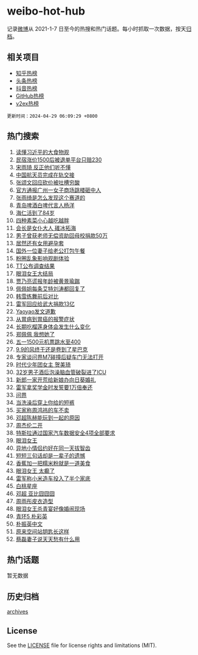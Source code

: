 # weibo-hot-hub

记录[微博](https://www.weibo.com)从 2021-1-7 日至今的热搜和热门话题。每小时抓取一次数据，按天[归档](archives)。

## 相关项目

- [知乎热榜](https://github.com/lonnyzhang423/zhihu-hot-hub)
- [头条热榜](https://github.com/lonnyzhang423/toutiao-hot-hub)
- [抖音热榜](https://github.com/lonnyzhang423/douyin-hot-hub)
- [GitHub热榜](https://github.com/lonnyzhang423/github-hot-hub)
- [v2ex热榜](https://github.com/lonnyzhang423/v2ex-hot-hub)


`更新时间：2024-04-29 06:09:29 +0800`

## 热门搜索

1. [读懂习近平的大食物观](https://m.weibo.cn/search?containerid=100103type%3D1%26t%3D10%26q%3D%23%E8%AF%BB%E6%87%82%E4%B9%A0%E8%BF%91%E5%B9%B3%E7%9A%84%E5%A4%A7%E9%A3%9F%E7%89%A9%E8%A7%82%23&stream_entry_id=51&isnewpage=1&extparam=seat%3D1%26stream_entry_id%3D51%26c_type%3D51%26dgr%3D0%26pos%3D0%26cate%3D10103%26q%3D%2523%25E8%25AF%25BB%25E6%2587%2582%25E4%25B9%25A0%25E8%25BF%2591%25E5%25B9%25B3%25E7%259A%2584%25E5%25A4%25A7%25E9%25A3%259F%25E7%2589%25A9%25E8%25A7%2582%2523%26filter_type%3Drealtimehot%26display_time%3D1714342168%26pre_seqid%3D17143421683460746697)
1. [民宿涨价1500后被退单平台只赔230](https://m.weibo.cn/search?containerid=100103type%3D1%26t%3D10%26q%3D%23%E6%B0%91%E5%AE%BF%E6%B6%A8%E4%BB%B71500%E5%90%8E%E8%A2%AB%E9%80%80%E5%8D%95%E5%B9%B3%E5%8F%B0%E5%8F%AA%E8%B5%94230%23&stream_entry_id=31&isnewpage=1&extparam=seat%3D1%26stream_entry_id%3D31%26realpos%3D1%26band_rank%3D1%26filter_type%3Drealtimehot%26c_type%3D31%26dgr%3D0%26flag%3D2%26pos%3D0%26cate%3D5001%26lcate%3D5001%26q%3D%2523%25E6%25B0%2591%25E5%25AE%25BF%25E6%25B6%25A8%25E4%25BB%25B71500%25E5%2590%258E%25E8%25A2%25AB%25E9%2580%2580%25E5%258D%2595%25E5%25B9%25B3%25E5%258F%25B0%25E5%258F%25AA%25E8%25B5%2594230%2523%26display_time%3D1714342168%26pre_seqid%3D17143421683460746697)
1. [宋雨琦 反正他们听不懂](https://m.weibo.cn/search?containerid=100103type%3D1%26t%3D10%26q%3D%E5%AE%8B%E9%9B%A8%E7%90%A6+%E5%8F%8D%E6%AD%A3%E4%BB%96%E4%BB%AC%E5%90%AC%E4%B8%8D%E6%87%82&stream_entry_id=31&isnewpage=1&extparam=seat%3D1%26stream_entry_id%3D31%26realpos%3D2%26band_rank%3D2%26filter_type%3Drealtimehot%26c_type%3D31%26dgr%3D0%26flag%3D2%26pos%3D1%26cate%3D5001%26lcate%3D5001%26q%3D%25E5%25AE%258B%25E9%259B%25A8%25E7%2590%25A6%2520%25E5%258F%258D%25E6%25AD%25A3%25E4%25BB%2596%25E4%25BB%25AC%25E5%2590%25AC%25E4%25B8%258D%25E6%2587%2582%26display_time%3D1714342168%26pre_seqid%3D17143421683460746697)
1. [中国航天员完成在轨交接](https://m.weibo.cn/search?containerid=100103type%3D1%26t%3D10%26q%3D%23%E4%B8%AD%E5%9B%BD%E8%88%AA%E5%A4%A9%E5%91%98%E5%AE%8C%E6%88%90%E5%9C%A8%E8%BD%A8%E4%BA%A4%E6%8E%A5%23&stream_entry_id=31&isnewpage=1&extparam=seat%3D1%26stream_entry_id%3D31%26realpos%3D3%26band_rank%3D3%26filter_type%3Drealtimehot%26c_type%3D31%26dgr%3D0%26flag%3D0%26pos%3D2%26cate%3D5001%26lcate%3D5001%26q%3D%2523%25E4%25B8%25AD%25E5%259B%25BD%25E8%2588%25AA%25E5%25A4%25A9%25E5%2591%2598%25E5%25AE%258C%25E6%2588%2590%25E5%259C%25A8%25E8%25BD%25A8%25E4%25BA%25A4%25E6%258E%25A5%2523%26display_time%3D1714342168%26pre_seqid%3D17143421683460746697)
1. [张颂文回应砍价被吐槽穷酸](https://m.weibo.cn/search?containerid=100103type%3D1%26t%3D10%26q%3D%23%E5%BC%A0%E9%A2%82%E6%96%87%E5%9B%9E%E5%BA%94%E7%A0%8D%E4%BB%B7%E8%A2%AB%E5%90%90%E6%A7%BD%E7%A9%B7%E9%85%B8%23&stream_entry_id=31&isnewpage=1&extparam=seat%3D1%26stream_entry_id%3D31%26realpos%3D4%26band_rank%3D4%26filter_type%3Drealtimehot%26c_type%3D31%26dgr%3D0%26flag%3D2%26pos%3D3%26cate%3D5001%26lcate%3D5001%26q%3D%2523%25E5%25BC%25A0%25E9%25A2%2582%25E6%2596%2587%25E5%259B%259E%25E5%25BA%2594%25E7%25A0%258D%25E4%25BB%25B7%25E8%25A2%25AB%25E5%2590%2590%25E6%25A7%25BD%25E7%25A9%25B7%25E9%2585%25B8%2523%26display_time%3D1714342168%26pre_seqid%3D17143421683460746697)
1. [官方通报广州一女子商场跳楼砸中人](https://m.weibo.cn/search?containerid=100103type%3D1%26t%3D10%26q%3D%23%E5%AE%98%E6%96%B9%E9%80%9A%E6%8A%A5%E5%B9%BF%E5%B7%9E%E4%B8%80%E5%A5%B3%E5%AD%90%E5%95%86%E5%9C%BA%E8%B7%B3%E6%A5%BC%E7%A0%B8%E4%B8%AD%E4%BA%BA%23&stream_entry_id=31&isnewpage=1&extparam=seat%3D1%26stream_entry_id%3D31%26realpos%3D5%26band_rank%3D5%26filter_type%3Drealtimehot%26c_type%3D31%26dgr%3D0%26flag%3D2%26pos%3D4%26cate%3D5001%26lcate%3D5001%26q%3D%2523%25E5%25AE%2598%25E6%2596%25B9%25E9%2580%259A%25E6%258A%25A5%25E5%25B9%25BF%25E5%25B7%259E%25E4%25B8%2580%25E5%25A5%25B3%25E5%25AD%2590%25E5%2595%2586%25E5%259C%25BA%25E8%25B7%25B3%25E6%25A5%25BC%25E7%25A0%25B8%25E4%25B8%25AD%25E4%25BA%25BA%2523%26display_time%3D1714342168%26pre_seqid%3D17143421683460746697)
1. [张雨绮是怎么发现这个赛道的](https://m.weibo.cn/search?containerid=100103type%3D1%26t%3D10%26q%3D%23%E5%BC%A0%E9%9B%A8%E7%BB%AE%E6%98%AF%E6%80%8E%E4%B9%88%E5%8F%91%E7%8E%B0%E8%BF%99%E4%B8%AA%E8%B5%9B%E9%81%93%E7%9A%84%23&stream_entry_id=31&isnewpage=1&extparam=seat%3D1%26stream_entry_id%3D31%26realpos%3D6%26band_rank%3D6%26filter_type%3Drealtimehot%26c_type%3D31%26dgr%3D0%26flag%3D2%26pos%3D5%26cate%3D5001%26lcate%3D5001%26q%3D%2523%25E5%25BC%25A0%25E9%259B%25A8%25E7%25BB%25AE%25E6%2598%25AF%25E6%2580%258E%25E4%25B9%2588%25E5%258F%2591%25E7%258E%25B0%25E8%25BF%2599%25E4%25B8%25AA%25E8%25B5%259B%25E9%2581%2593%25E7%259A%2584%2523%26display_time%3D1714342168%26pre_seqid%3D17143421683460746697)
1. [青岛啤酒白啤代言人杨洋](https://m.weibo.cn/search?containerid=100103type%3D1%26t%3D10%26q%3D%23%E9%9D%92%E5%B2%9B%E5%95%A4%E9%85%92%E7%99%BD%E5%95%A4%E4%BB%A3%E8%A8%80%E4%BA%BA%E6%9D%A8%E6%B4%8B%23&stream_entry_id=31&isnewpage=1&extparam=seat%3D1%26topic_ad%3D1%26lcate%3D5001%26dgr%3D0%26band_rank%3D7%26q%3D%2523%25E9%259D%2592%25E5%25B2%259B%25E5%2595%25A4%25E9%2585%2592%25E7%2599%25BD%25E5%2595%25A4%25E4%25BB%25A3%25E8%25A8%2580%25E4%25BA%25BA%25E6%259D%25A8%25E6%25B4%258B%2523%26is_ad_pos%3D1%26adid%3D234769%26filter_type%3Drealtimehot%26pos%3D6%26cate%3D5001%26c_type%3D31%26stream_entry_id%3D31%26display_time%3D1714342168%26pre_seqid%3D17143421683460746697)
1. [海仁活到了84岁](https://m.weibo.cn/search?containerid=100103type%3D1%26t%3D10%26q%3D%23%E6%B5%B7%E4%BB%81%E6%B4%BB%E5%88%B0%E4%BA%8684%E5%B2%81%23&stream_entry_id=31&isnewpage=1&extparam=seat%3D1%26stream_entry_id%3D31%26realpos%3D7%26band_rank%3D7%26filter_type%3Drealtimehot%26c_type%3D31%26dgr%3D0%26flag%3D2%26pos%3D7%26cate%3D5001%26lcate%3D5001%26q%3D%2523%25E6%25B5%25B7%25E4%25BB%2581%25E6%25B4%25BB%25E5%2588%25B0%25E4%25BA%258684%25E5%25B2%2581%2523%26display_time%3D1714342168%26pre_seqid%3D17143421683460746697)
1. [四种素菜小心越吃越胖](https://m.weibo.cn/search?containerid=100103type%3D1%26t%3D10%26q%3D%E5%9B%9B%E7%A7%8D%E7%B4%A0%E8%8F%9C%E5%B0%8F%E5%BF%83%E8%B6%8A%E5%90%83%E8%B6%8A%E8%83%96&stream_entry_id=31&isnewpage=1&extparam=seat%3D1%26stream_entry_id%3D31%26realpos%3D8%26band_rank%3D8%26filter_type%3Drealtimehot%26c_type%3D31%26dgr%3D0%26flag%3D2%26pos%3D8%26cate%3D5001%26lcate%3D5001%26q%3D%25E5%259B%259B%25E7%25A7%258D%25E7%25B4%25A0%25E8%258F%259C%25E5%25B0%258F%25E5%25BF%2583%25E8%25B6%258A%25E5%2590%2583%25E8%25B6%258A%25E8%2583%2596%26display_time%3D1714342168%26pre_seqid%3D17143421683460746697)
1. [会长是女仆大人 碓冰拓海](https://m.weibo.cn/search?containerid=100103type%3D1%26t%3D10%26q%3D%E4%BC%9A%E9%95%BF%E6%98%AF%E5%A5%B3%E4%BB%86%E5%A4%A7%E4%BA%BA+%E7%A2%93%E5%86%B0%E6%8B%93%E6%B5%B7&stream_entry_id=31&isnewpage=1&extparam=seat%3D1%26stream_entry_id%3D31%26realpos%3D9%26band_rank%3D9%26filter_type%3Drealtimehot%26c_type%3D31%26dgr%3D0%26flag%3D0%26pos%3D9%26cate%3D5001%26lcate%3D5001%26q%3D%25E4%25BC%259A%25E9%2595%25BF%25E6%2598%25AF%25E5%25A5%25B3%25E4%25BB%2586%25E5%25A4%25A7%25E4%25BA%25BA%2520%25E7%25A2%2593%25E5%2586%25B0%25E6%258B%2593%25E6%25B5%25B7%26display_time%3D1714342168%26pre_seqid%3D17143421683460746697)
1. [男子曾获老师无偿资助回母校捐款50万](https://m.weibo.cn/search?containerid=100103type%3D1%26t%3D10%26q%3D%23%E7%94%B7%E5%AD%90%E6%9B%BE%E8%8E%B7%E8%80%81%E5%B8%88%E6%97%A0%E5%81%BF%E8%B5%84%E5%8A%A9%E5%9B%9E%E6%AF%8D%E6%A0%A1%E6%8D%90%E6%AC%BE50%E4%B8%87%23&stream_entry_id=31&isnewpage=1&extparam=seat%3D1%26stream_entry_id%3D31%26realpos%3D10%26band_rank%3D10%26filter_type%3Drealtimehot%26c_type%3D31%26dgr%3D0%26flag%3D32768%26pos%3D10%26cate%3D5001%26lcate%3D5001%26q%3D%2523%25E7%2594%25B7%25E5%25AD%2590%25E6%259B%25BE%25E8%258E%25B7%25E8%2580%2581%25E5%25B8%2588%25E6%2597%25A0%25E5%2581%25BF%25E8%25B5%2584%25E5%258A%25A9%25E5%259B%259E%25E6%25AF%258D%25E6%25A0%25A1%25E6%258D%2590%25E6%25AC%25BE50%25E4%25B8%2587%2523%26display_time%3D1714342168%26pre_seqid%3D17143421683460746697)
1. [居然还有女用避孕套](https://m.weibo.cn/search?containerid=100103type%3D1%26t%3D10%26q%3D%E5%B1%85%E7%84%B6%E8%BF%98%E6%9C%89%E5%A5%B3%E7%94%A8%E9%81%BF%E5%AD%95%E5%A5%97&stream_entry_id=31&isnewpage=1&extparam=seat%3D1%26stream_entry_id%3D31%26realpos%3D11%26band_rank%3D11%26filter_type%3Drealtimehot%26c_type%3D31%26dgr%3D0%26flag%3D2%26pos%3D11%26cate%3D5001%26lcate%3D5001%26q%3D%25E5%25B1%2585%25E7%2584%25B6%25E8%25BF%2598%25E6%259C%2589%25E5%25A5%25B3%25E7%2594%25A8%25E9%2581%25BF%25E5%25AD%2595%25E5%25A5%2597%26display_time%3D1714342168%26pre_seqid%3D17143421683460746697)
1. [国外一位妻子给老公打包午餐](https://m.weibo.cn/search?containerid=100103type%3D1%26t%3D10%26q%3D%E5%9B%BD%E5%A4%96%E4%B8%80%E4%BD%8D%E5%A6%BB%E5%AD%90%E7%BB%99%E8%80%81%E5%85%AC%E6%89%93%E5%8C%85%E5%8D%88%E9%A4%90&stream_entry_id=31&isnewpage=1&extparam=seat%3D1%26stream_entry_id%3D31%26realpos%3D12%26band_rank%3D12%26filter_type%3Drealtimehot%26c_type%3D31%26dgr%3D0%26flag%3D2%26pos%3D12%26cate%3D5001%26lcate%3D5001%26q%3D%25E5%259B%25BD%25E5%25A4%2596%25E4%25B8%2580%25E4%25BD%258D%25E5%25A6%25BB%25E5%25AD%2590%25E7%25BB%2599%25E8%2580%2581%25E5%2585%25AC%25E6%2589%2593%25E5%258C%2585%25E5%258D%2588%25E9%25A4%2590%26display_time%3D1714342168%26pre_seqid%3D17143421683460746697)
1. [粉圈乱象影响观剧体验](https://m.weibo.cn/search?containerid=100103type%3D1%26t%3D10%26q%3D%23%E7%B2%89%E5%9C%88%E4%B9%B1%E8%B1%A1%E5%BD%B1%E5%93%8D%E8%A7%82%E5%89%A7%E4%BD%93%E9%AA%8C%23&stream_entry_id=31&isnewpage=1&extparam=seat%3D1%26stream_entry_id%3D31%26realpos%3D13%26band_rank%3D13%26filter_type%3Drealtimehot%26c_type%3D31%26dgr%3D0%26flag%3D0%26pos%3D13%26cate%3D5001%26lcate%3D5001%26q%3D%2523%25E7%25B2%2589%25E5%259C%2588%25E4%25B9%25B1%25E8%25B1%25A1%25E5%25BD%25B1%25E5%2593%258D%25E8%25A7%2582%25E5%2589%25A7%25E4%25BD%2593%25E9%25AA%258C%2523%26display_time%3D1714342168%26pre_seqid%3D17143421683460746697)
1. [TT公布调查结果](https://m.weibo.cn/search?containerid=100103type%3D1%26t%3D10%26q%3D%23TT%E5%85%AC%E5%B8%83%E8%B0%83%E6%9F%A5%E7%BB%93%E6%9E%9C%23&stream_entry_id=31&isnewpage=1&extparam=seat%3D1%26stream_entry_id%3D31%26realpos%3D14%26band_rank%3D14%26filter_type%3Drealtimehot%26c_type%3D31%26dgr%3D0%26flag%3D2%26pos%3D14%26cate%3D5001%26lcate%3D5001%26q%3D%2523TT%25E5%2585%25AC%25E5%25B8%2583%25E8%25B0%2583%25E6%259F%25A5%25E7%25BB%2593%25E6%259E%259C%2523%26display_time%3D1714342168%26pre_seqid%3D17143421683460746697)
1. [眼泪女王大结局](https://m.weibo.cn/search?containerid=100103type%3D1%26t%3D10%26q%3D%E7%9C%BC%E6%B3%AA%E5%A5%B3%E7%8E%8B%E5%A4%A7%E7%BB%93%E5%B1%80&stream_entry_id=31&isnewpage=1&extparam=seat%3D1%26stream_entry_id%3D31%26realpos%3D15%26band_rank%3D15%26filter_type%3Drealtimehot%26c_type%3D31%26dgr%3D0%26flag%3D0%26pos%3D15%26cate%3D5001%26lcate%3D5001%26q%3D%25E7%259C%25BC%25E6%25B3%25AA%25E5%25A5%25B3%25E7%258E%258B%25E5%25A4%25A7%25E7%25BB%2593%25E5%25B1%2580%26display_time%3D1714342168%26pre_seqid%3D17143421683460746697)
1. [贾乃亮谎报年龄被黄景瑜踹](https://m.weibo.cn/search?containerid=100103type%3D1%26t%3D10%26q%3D%23%E8%B4%BE%E4%B9%83%E4%BA%AE%E8%B0%8E%E6%8A%A5%E5%B9%B4%E9%BE%84%E8%A2%AB%E9%BB%84%E6%99%AF%E7%91%9C%E8%B8%B9%23&stream_entry_id=31&isnewpage=1&extparam=seat%3D1%26stream_entry_id%3D31%26realpos%3D16%26band_rank%3D16%26filter_type%3Drealtimehot%26c_type%3D31%26dgr%3D0%26flag%3D2%26pos%3D16%26cate%3D5001%26lcate%3D5001%26q%3D%2523%25E8%25B4%25BE%25E4%25B9%2583%25E4%25BA%25AE%25E8%25B0%258E%25E6%258A%25A5%25E5%25B9%25B4%25E9%25BE%2584%25E8%25A2%25AB%25E9%25BB%2584%25E6%2599%25AF%25E7%2591%259C%25E8%25B8%25B9%2523%26display_time%3D1714342168%26pre_seqid%3D17143421683460746697)
1. [佩佩姐每条艾特刘涛都回复了](https://m.weibo.cn/search?containerid=100103type%3D1%26t%3D10%26q%3D%E4%BD%A9%E4%BD%A9%E5%A7%90%E6%AF%8F%E6%9D%A1%E8%89%BE%E7%89%B9%E5%88%98%E6%B6%9B%E9%83%BD%E5%9B%9E%E5%A4%8D%E4%BA%86&stream_entry_id=31&isnewpage=1&extparam=seat%3D1%26stream_entry_id%3D31%26realpos%3D17%26band_rank%3D17%26filter_type%3Drealtimehot%26c_type%3D31%26dgr%3D0%26flag%3D0%26pos%3D17%26cate%3D5001%26lcate%3D5001%26q%3D%25E4%25BD%25A9%25E4%25BD%25A9%25E5%25A7%2590%25E6%25AF%258F%25E6%259D%25A1%25E8%2589%25BE%25E7%2589%25B9%25E5%2588%2598%25E6%25B6%259B%25E9%2583%25BD%25E5%259B%259E%25E5%25A4%258D%25E4%25BA%2586%26display_time%3D1714342168%26pre_seqid%3D17143421683460746697)
1. [韩雪练舞前后对比](https://m.weibo.cn/search?containerid=100103type%3D1%26t%3D10%26q%3D%23%E9%9F%A9%E9%9B%AA%E7%BB%83%E8%88%9E%E5%89%8D%E5%90%8E%E5%AF%B9%E6%AF%94%23&stream_entry_id=31&isnewpage=1&extparam=seat%3D1%26stream_entry_id%3D31%26realpos%3D18%26band_rank%3D18%26filter_type%3Drealtimehot%26c_type%3D31%26dgr%3D0%26flag%3D1%26pos%3D18%26cate%3D5001%26lcate%3D5001%26q%3D%2523%25E9%259F%25A9%25E9%259B%25AA%25E7%25BB%2583%25E8%2588%259E%25E5%2589%258D%25E5%2590%258E%25E5%25AF%25B9%25E6%25AF%2594%2523%26display_time%3D1714342168%26pre_seqid%3D17143421683460746697)
1. [雷军回应给武大捐款13亿](https://m.weibo.cn/search?containerid=100103type%3D1%26t%3D10%26q%3D%23%E9%9B%B7%E5%86%9B%E5%9B%9E%E5%BA%94%E7%BB%99%E6%AD%A6%E5%A4%A7%E6%8D%90%E6%AC%BE13%E4%BA%BF%23&stream_entry_id=31&isnewpage=1&extparam=seat%3D1%26stream_entry_id%3D31%26realpos%3D19%26band_rank%3D19%26filter_type%3Drealtimehot%26c_type%3D31%26dgr%3D0%26flag%3D0%26pos%3D19%26cate%3D5001%26lcate%3D5001%26q%3D%2523%25E9%259B%25B7%25E5%2586%259B%25E5%259B%259E%25E5%25BA%2594%25E7%25BB%2599%25E6%25AD%25A6%25E5%25A4%25A7%25E6%258D%2590%25E6%25AC%25BE13%25E4%25BA%25BF%2523%26display_time%3D1714342168%26pre_seqid%3D17143421683460746697)
1. [Yaoyao发文道歉](https://m.weibo.cn/search?containerid=100103type%3D1%26t%3D10%26q%3D%23Yaoyao%E5%8F%91%E6%96%87%E9%81%93%E6%AD%89%23&stream_entry_id=31&isnewpage=1&extparam=seat%3D1%26stream_entry_id%3D31%26realpos%3D20%26band_rank%3D20%26filter_type%3Drealtimehot%26c_type%3D31%26dgr%3D0%26flag%3D0%26pos%3D20%26cate%3D5001%26lcate%3D5001%26q%3D%2523Yaoyao%25E5%258F%2591%25E6%2596%2587%25E9%2581%2593%25E6%25AD%2589%2523%26display_time%3D1714342168%26pre_seqid%3D17143421683460746697)
1. [从胃病到胃癌的报警症状](https://m.weibo.cn/search?containerid=100103type%3D1%26t%3D10%26q%3D%23%E4%BB%8E%E8%83%83%E7%97%85%E5%88%B0%E8%83%83%E7%99%8C%E7%9A%84%E6%8A%A5%E8%AD%A6%E7%97%87%E7%8A%B6%23&stream_entry_id=31&isnewpage=1&extparam=seat%3D1%26stream_entry_id%3D31%26realpos%3D21%26band_rank%3D21%26filter_type%3Drealtimehot%26c_type%3D31%26dgr%3D0%26flag%3D0%26pos%3D21%26cate%3D5001%26lcate%3D5001%26q%3D%2523%25E4%25BB%258E%25E8%2583%2583%25E7%2597%2585%25E5%2588%25B0%25E8%2583%2583%25E7%2599%258C%25E7%259A%2584%25E6%258A%25A5%25E8%25AD%25A6%25E7%2597%2587%25E7%258A%25B6%2523%26display_time%3D1714342168%26pre_seqid%3D17143421683460746697)
1. [长期吃榴莲身体会发生什么变化](https://m.weibo.cn/search?containerid=100103type%3D1%26t%3D10%26q%3D%23%E9%95%BF%E6%9C%9F%E5%90%83%E6%A6%B4%E8%8E%B2%E8%BA%AB%E4%BD%93%E4%BC%9A%E5%8F%91%E7%94%9F%E4%BB%80%E4%B9%88%E5%8F%98%E5%8C%96%23&stream_entry_id=31&isnewpage=1&extparam=seat%3D1%26stream_entry_id%3D31%26realpos%3D22%26band_rank%3D22%26filter_type%3Drealtimehot%26c_type%3D31%26dgr%3D0%26flag%3D0%26pos%3D22%26cate%3D5001%26lcate%3D5001%26q%3D%2523%25E9%2595%25BF%25E6%259C%259F%25E5%2590%2583%25E6%25A6%25B4%25E8%258E%25B2%25E8%25BA%25AB%25E4%25BD%2593%25E4%25BC%259A%25E5%258F%2591%25E7%2594%259F%25E4%25BB%2580%25E4%25B9%2588%25E5%258F%2598%25E5%258C%2596%2523%26display_time%3D1714342168%26pre_seqid%3D17143421683460746697)
1. [郑佩佩 我想她了](https://m.weibo.cn/search?containerid=100103type%3D1%26t%3D10%26q%3D%E9%83%91%E4%BD%A9%E4%BD%A9+%E6%88%91%E6%83%B3%E5%A5%B9%E4%BA%86&stream_entry_id=31&isnewpage=1&extparam=seat%3D1%26stream_entry_id%3D31%26realpos%3D23%26band_rank%3D23%26filter_type%3Drealtimehot%26c_type%3D31%26dgr%3D0%26flag%3D2%26pos%3D23%26cate%3D5001%26lcate%3D5001%26q%3D%25E9%2583%2591%25E4%25BD%25A9%25E4%25BD%25A9%2520%25E6%2588%2591%25E6%2583%25B3%25E5%25A5%25B9%25E4%25BA%2586%26display_time%3D1714342168%26pre_seqid%3D17143421683460746697)
1. [五一1500元机票跳水至400](https://m.weibo.cn/search?containerid=100103type%3D1%26t%3D10%26q%3D%23%E4%BA%94%E4%B8%801500%E5%85%83%E6%9C%BA%E7%A5%A8%E8%B7%B3%E6%B0%B4%E8%87%B3400%23&stream_entry_id=31&isnewpage=1&extparam=seat%3D1%26stream_entry_id%3D31%26realpos%3D24%26band_rank%3D24%26filter_type%3Drealtimehot%26c_type%3D31%26dgr%3D0%26flag%3D0%26pos%3D24%26cate%3D5001%26lcate%3D5001%26q%3D%2523%25E4%25BA%2594%25E4%25B8%25801500%25E5%2585%2583%25E6%259C%25BA%25E7%25A5%25A8%25E8%25B7%25B3%25E6%25B0%25B4%25E8%2587%25B3400%2523%26display_time%3D1714342168%26pre_seqid%3D17143421683460746697)
1. [9.9的风终于还是卷到了星巴克](https://m.weibo.cn/search?containerid=100103type%3D1%26t%3D10%26q%3D%239.9%E7%9A%84%E9%A3%8E%E7%BB%88%E4%BA%8E%E8%BF%98%E6%98%AF%E5%8D%B7%E5%88%B0%E4%BA%86%E6%98%9F%E5%B7%B4%E5%85%8B%23&stream_entry_id=31&isnewpage=1&extparam=seat%3D1%26stream_entry_id%3D31%26realpos%3D25%26band_rank%3D25%26filter_type%3Drealtimehot%26c_type%3D31%26dgr%3D0%26flag%3D0%26pos%3D25%26cate%3D5001%26lcate%3D5001%26q%3D%25239.9%25E7%259A%2584%25E9%25A3%258E%25E7%25BB%2588%25E4%25BA%258E%25E8%25BF%2598%25E6%2598%25AF%25E5%258D%25B7%25E5%2588%25B0%25E4%25BA%2586%25E6%2598%259F%25E5%25B7%25B4%25E5%2585%258B%2523%26display_time%3D1714342168%26pre_seqid%3D17143421683460746697)
1. [专家谈问界M7碰撞后疑车门无法打开](https://m.weibo.cn/search?containerid=100103type%3D1%26t%3D10%26q%3D%23%E4%B8%93%E5%AE%B6%E8%B0%88%E9%97%AE%E7%95%8CM7%E7%A2%B0%E6%92%9E%E5%90%8E%E7%96%91%E8%BD%A6%E9%97%A8%E6%97%A0%E6%B3%95%E6%89%93%E5%BC%80%23&stream_entry_id=31&isnewpage=1&extparam=seat%3D1%26stream_entry_id%3D31%26realpos%3D26%26band_rank%3D26%26filter_type%3Drealtimehot%26c_type%3D31%26dgr%3D0%26flag%3D0%26pos%3D26%26cate%3D5001%26lcate%3D5001%26q%3D%2523%25E4%25B8%2593%25E5%25AE%25B6%25E8%25B0%2588%25E9%2597%25AE%25E7%2595%258CM7%25E7%25A2%25B0%25E6%2592%259E%25E5%2590%258E%25E7%2596%2591%25E8%25BD%25A6%25E9%2597%25A8%25E6%2597%25A0%25E6%25B3%2595%25E6%2589%2593%25E5%25BC%2580%2523%26display_time%3D1714342168%26pre_seqid%3D17143421683460746697)
1. [时代少年团女主 贺美琦](https://m.weibo.cn/search?containerid=100103type%3D1%26t%3D10%26q%3D%E6%97%B6%E4%BB%A3%E5%B0%91%E5%B9%B4%E5%9B%A2%E5%A5%B3%E4%B8%BB+%E8%B4%BA%E7%BE%8E%E7%90%A6&stream_entry_id=31&isnewpage=1&extparam=seat%3D1%26stream_entry_id%3D31%26realpos%3D27%26band_rank%3D27%26filter_type%3Drealtimehot%26c_type%3D31%26dgr%3D0%26flag%3D0%26pos%3D27%26cate%3D5001%26lcate%3D5001%26q%3D%25E6%2597%25B6%25E4%25BB%25A3%25E5%25B0%2591%25E5%25B9%25B4%25E5%259B%25A2%25E5%25A5%25B3%25E4%25B8%25BB%2520%25E8%25B4%25BA%25E7%25BE%258E%25E7%2590%25A6%26display_time%3D1714342168%26pre_seqid%3D17143421683460746697)
1. [32岁男子酒后泡澡脑血管破裂进了ICU](https://m.weibo.cn/search?containerid=100103type%3D1%26t%3D10%26q%3D%2332%E5%B2%81%E7%94%B7%E5%AD%90%E9%85%92%E5%90%8E%E6%B3%A1%E6%BE%A1%E8%84%91%E8%A1%80%E7%AE%A1%E7%A0%B4%E8%A3%82%E8%BF%9B%E4%BA%86ICU%23&stream_entry_id=31&isnewpage=1&extparam=seat%3D1%26stream_entry_id%3D31%26realpos%3D28%26band_rank%3D28%26filter_type%3Drealtimehot%26c_type%3D31%26dgr%3D0%26flag%3D0%26pos%3D28%26cate%3D5001%26lcate%3D5001%26q%3D%252332%25E5%25B2%2581%25E7%2594%25B7%25E5%25AD%2590%25E9%2585%2592%25E5%2590%258E%25E6%25B3%25A1%25E6%25BE%25A1%25E8%2584%2591%25E8%25A1%2580%25E7%25AE%25A1%25E7%25A0%25B4%25E8%25A3%2582%25E8%25BF%259B%25E4%25BA%2586ICU%2523%26display_time%3D1714342168%26pre_seqid%3D17143421683460746697)
1. [新郎一家开荒给新娘办向日葵婚礼](https://m.weibo.cn/search?containerid=100103type%3D1%26t%3D10%26q%3D%23%E6%96%B0%E9%83%8E%E4%B8%80%E5%AE%B6%E5%BC%80%E8%8D%92%E7%BB%99%E6%96%B0%E5%A8%98%E5%8A%9E%E5%90%91%E6%97%A5%E8%91%B5%E5%A9%9A%E7%A4%BC%23&stream_entry_id=31&isnewpage=1&extparam=seat%3D1%26stream_entry_id%3D31%26realpos%3D29%26band_rank%3D29%26filter_type%3Drealtimehot%26c_type%3D31%26dgr%3D0%26flag%3D0%26pos%3D29%26cate%3D5001%26lcate%3D5001%26q%3D%2523%25E6%2596%25B0%25E9%2583%258E%25E4%25B8%2580%25E5%25AE%25B6%25E5%25BC%2580%25E8%258D%2592%25E7%25BB%2599%25E6%2596%25B0%25E5%25A8%2598%25E5%258A%259E%25E5%2590%2591%25E6%2597%25A5%25E8%2591%25B5%25E5%25A9%259A%25E7%25A4%25BC%2523%26display_time%3D1714342168%26pre_seqid%3D17143421683460746697)
1. [雷军拿奖学金时发誓要1万倍奉还](https://m.weibo.cn/search?containerid=100103type%3D1%26t%3D10%26q%3D%23%E9%9B%B7%E5%86%9B%E6%8B%BF%E5%A5%96%E5%AD%A6%E9%87%91%E6%97%B6%E5%8F%91%E8%AA%93%E8%A6%811%E4%B8%87%E5%80%8D%E5%A5%89%E8%BF%98%23&stream_entry_id=31&isnewpage=1&extparam=seat%3D1%26stream_entry_id%3D31%26realpos%3D30%26band_rank%3D30%26filter_type%3Drealtimehot%26c_type%3D31%26dgr%3D0%26flag%3D0%26pos%3D30%26cate%3D5001%26lcate%3D5001%26q%3D%2523%25E9%259B%25B7%25E5%2586%259B%25E6%258B%25BF%25E5%25A5%2596%25E5%25AD%25A6%25E9%2587%2591%25E6%2597%25B6%25E5%258F%2591%25E8%25AA%2593%25E8%25A6%25811%25E4%25B8%2587%25E5%2580%258D%25E5%25A5%2589%25E8%25BF%2598%2523%26display_time%3D1714342168%26pre_seqid%3D17143421683460746697)
1. [问界](https://m.weibo.cn/search?containerid=100103type%3D1%26t%3D10%26q%3D%E9%97%AE%E7%95%8C&stream_entry_id=31&isnewpage=1&extparam=seat%3D1%26stream_entry_id%3D31%26realpos%3D31%26band_rank%3D31%26filter_type%3Drealtimehot%26c_type%3D31%26dgr%3D0%26flag%3D0%26pos%3D31%26cate%3D5001%26lcate%3D5001%26q%3D%25E9%2597%25AE%25E7%2595%258C%26display_time%3D1714342168%26pre_seqid%3D17143421683460746697)
1. [当洗澡后穿上你给的短裤](https://m.weibo.cn/search?containerid=100103type%3D1%26t%3D10%26q%3D%E5%BD%93%E6%B4%97%E6%BE%A1%E5%90%8E%E7%A9%BF%E4%B8%8A%E4%BD%A0%E7%BB%99%E7%9A%84%E7%9F%AD%E8%A3%A4&stream_entry_id=31&isnewpage=1&extparam=seat%3D1%26stream_entry_id%3D31%26realpos%3D32%26band_rank%3D32%26filter_type%3Drealtimehot%26c_type%3D31%26dgr%3D0%26flag%3D0%26pos%3D32%26cate%3D5001%26lcate%3D5001%26q%3D%25E5%25BD%2593%25E6%25B4%2597%25E6%25BE%25A1%25E5%2590%258E%25E7%25A9%25BF%25E4%25B8%258A%25E4%25BD%25A0%25E7%25BB%2599%25E7%259A%2584%25E7%259F%25AD%25E8%25A3%25A4%26display_time%3D1714342168%26pre_seqid%3D17143421683460746697)
1. [买家称周鸿祎的车不卖](https://m.weibo.cn/search?containerid=100103type%3D1%26t%3D10%26q%3D%23%E4%B9%B0%E5%AE%B6%E7%A7%B0%E5%91%A8%E9%B8%BF%E7%A5%8E%E7%9A%84%E8%BD%A6%E4%B8%8D%E5%8D%96%23&stream_entry_id=31&isnewpage=1&extparam=seat%3D1%26stream_entry_id%3D31%26realpos%3D33%26band_rank%3D33%26filter_type%3Drealtimehot%26c_type%3D31%26dgr%3D0%26flag%3D1%26pos%3D33%26cate%3D5001%26lcate%3D5001%26q%3D%2523%25E4%25B9%25B0%25E5%25AE%25B6%25E7%25A7%25B0%25E5%2591%25A8%25E9%25B8%25BF%25E7%25A5%258E%25E7%259A%2584%25E8%25BD%25A6%25E4%25B8%258D%25E5%258D%2596%2523%26display_time%3D1714342168%26pre_seqid%3D17143421683460746697)
1. [邓超陈赫能玩到一起的原因](https://m.weibo.cn/search?containerid=100103type%3D1%26t%3D10%26q%3D%23%E9%82%93%E8%B6%85%E9%99%88%E8%B5%AB%E8%83%BD%E7%8E%A9%E5%88%B0%E4%B8%80%E8%B5%B7%E7%9A%84%E5%8E%9F%E5%9B%A0%23&stream_entry_id=31&isnewpage=1&extparam=seat%3D1%26stream_entry_id%3D31%26realpos%3D34%26band_rank%3D34%26filter_type%3Drealtimehot%26c_type%3D31%26dgr%3D0%26flag%3D0%26pos%3D34%26cate%3D5001%26lcate%3D5001%26q%3D%2523%25E9%2582%2593%25E8%25B6%2585%25E9%2599%2588%25E8%25B5%25AB%25E8%2583%25BD%25E7%258E%25A9%25E5%2588%25B0%25E4%25B8%2580%25E8%25B5%25B7%25E7%259A%2584%25E5%258E%259F%25E5%259B%25A0%2523%26display_time%3D1714342168%26pre_seqid%3D17143421683460746697)
1. [周杰伦二开](https://m.weibo.cn/search?containerid=100103type%3D1%26t%3D10%26q%3D%E5%91%A8%E6%9D%B0%E4%BC%A6%E4%BA%8C%E5%BC%80&stream_entry_id=31&isnewpage=1&extparam=seat%3D1%26stream_entry_id%3D31%26realpos%3D35%26band_rank%3D35%26filter_type%3Drealtimehot%26c_type%3D31%26dgr%3D0%26flag%3D0%26pos%3D35%26cate%3D5001%26lcate%3D5001%26q%3D%25E5%2591%25A8%25E6%259D%25B0%25E4%25BC%25A6%25E4%25BA%258C%25E5%25BC%2580%26display_time%3D1714342168%26pre_seqid%3D17143421683460746697)
1. [特斯拉通过国家汽车数据安全4项全部要求](https://m.weibo.cn/search?containerid=100103type%3D1%26t%3D10%26q%3D%23%E7%89%B9%E6%96%AF%E6%8B%89%E9%80%9A%E8%BF%87%E5%9B%BD%E5%AE%B6%E6%B1%BD%E8%BD%A6%E6%95%B0%E6%8D%AE%E5%AE%89%E5%85%A84%E9%A1%B9%E5%85%A8%E9%83%A8%E8%A6%81%E6%B1%82%23&stream_entry_id=31&isnewpage=1&extparam=seat%3D1%26stream_entry_id%3D31%26realpos%3D36%26band_rank%3D36%26filter_type%3Drealtimehot%26c_type%3D31%26dgr%3D0%26flag%3D0%26pos%3D36%26cate%3D5001%26lcate%3D5001%26q%3D%2523%25E7%2589%25B9%25E6%2596%25AF%25E6%258B%2589%25E9%2580%259A%25E8%25BF%2587%25E5%259B%25BD%25E5%25AE%25B6%25E6%25B1%25BD%25E8%25BD%25A6%25E6%2595%25B0%25E6%258D%25AE%25E5%25AE%2589%25E5%2585%25A84%25E9%25A1%25B9%25E5%2585%25A8%25E9%2583%25A8%25E8%25A6%2581%25E6%25B1%2582%2523%26display_time%3D1714342168%26pre_seqid%3D17143421683460746697)
1. [眼泪女王](https://m.weibo.cn/search?containerid=100103type%3D1%26t%3D10%26q%3D%E7%9C%BC%E6%B3%AA%E5%A5%B3%E7%8E%8B&stream_entry_id=31&isnewpage=1&extparam=seat%3D1%26stream_entry_id%3D31%26realpos%3D37%26band_rank%3D37%26filter_type%3Drealtimehot%26c_type%3D31%26dgr%3D0%26flag%3D0%26pos%3D37%26cate%3D5001%26lcate%3D5001%26q%3D%25E7%259C%25BC%25E6%25B3%25AA%25E5%25A5%25B3%25E7%258E%258B%26display_time%3D1714342168%26pre_seqid%3D17143421683460746697)
1. [异地小情侣约好在同一天拔智齿](https://m.weibo.cn/search?containerid=100103type%3D1%26t%3D10%26q%3D%E5%BC%82%E5%9C%B0%E5%B0%8F%E6%83%85%E4%BE%A3%E7%BA%A6%E5%A5%BD%E5%9C%A8%E5%90%8C%E4%B8%80%E5%A4%A9%E6%8B%94%E6%99%BA%E9%BD%BF&stream_entry_id=31&isnewpage=1&extparam=seat%3D1%26stream_entry_id%3D31%26realpos%3D38%26band_rank%3D38%26filter_type%3Drealtimehot%26c_type%3D31%26dgr%3D0%26flag%3D0%26pos%3D38%26cate%3D5001%26lcate%3D5001%26q%3D%25E5%25BC%2582%25E5%259C%25B0%25E5%25B0%258F%25E6%2583%2585%25E4%25BE%25A3%25E7%25BA%25A6%25E5%25A5%25BD%25E5%259C%25A8%25E5%2590%258C%25E4%25B8%2580%25E5%25A4%25A9%25E6%258B%2594%25E6%2599%25BA%25E9%25BD%25BF%26display_time%3D1714342168%26pre_seqid%3D17143421683460746697)
1. [短短三句话却是一辈子的遗憾](https://m.weibo.cn/search?containerid=100103type%3D1%26t%3D10%26q%3D%E7%9F%AD%E7%9F%AD%E4%B8%89%E5%8F%A5%E8%AF%9D%E5%8D%B4%E6%98%AF%E4%B8%80%E8%BE%88%E5%AD%90%E7%9A%84%E9%81%97%E6%86%BE&stream_entry_id=31&isnewpage=1&extparam=seat%3D1%26stream_entry_id%3D31%26realpos%3D39%26band_rank%3D39%26filter_type%3Drealtimehot%26c_type%3D31%26dgr%3D0%26flag%3D0%26pos%3D39%26cate%3D5001%26lcate%3D5001%26q%3D%25E7%259F%25AD%25E7%259F%25AD%25E4%25B8%2589%25E5%258F%25A5%25E8%25AF%259D%25E5%258D%25B4%25E6%2598%25AF%25E4%25B8%2580%25E8%25BE%2588%25E5%25AD%2590%25E7%259A%2584%25E9%2581%2597%25E6%2586%25BE%26display_time%3D1714342168%26pre_seqid%3D17143421683460746697)
1. [香蕉加一把糯米粉就是一道美食](https://m.weibo.cn/search?containerid=100103type%3D1%26t%3D10%26q%3D%E9%A6%99%E8%95%89%E5%8A%A0%E4%B8%80%E6%8A%8A%E7%B3%AF%E7%B1%B3%E7%B2%89%E5%B0%B1%E6%98%AF%E4%B8%80%E9%81%93%E7%BE%8E%E9%A3%9F&stream_entry_id=31&isnewpage=1&extparam=seat%3D1%26stream_entry_id%3D31%26realpos%3D40%26band_rank%3D40%26filter_type%3Drealtimehot%26c_type%3D31%26dgr%3D0%26flag%3D0%26pos%3D40%26cate%3D5001%26lcate%3D5001%26q%3D%25E9%25A6%2599%25E8%2595%2589%25E5%258A%25A0%25E4%25B8%2580%25E6%258A%258A%25E7%25B3%25AF%25E7%25B1%25B3%25E7%25B2%2589%25E5%25B0%25B1%25E6%2598%25AF%25E4%25B8%2580%25E9%2581%2593%25E7%25BE%258E%25E9%25A3%259F%26display_time%3D1714342168%26pre_seqid%3D17143421683460746697)
1. [眼泪女王 太癫了](https://m.weibo.cn/search?containerid=100103type%3D1%26t%3D10%26q%3D%E7%9C%BC%E6%B3%AA%E5%A5%B3%E7%8E%8B+%E5%A4%AA%E7%99%AB%E4%BA%86&stream_entry_id=31&isnewpage=1&extparam=seat%3D1%26stream_entry_id%3D31%26realpos%3D41%26band_rank%3D41%26filter_type%3Drealtimehot%26c_type%3D31%26dgr%3D0%26flag%3D0%26pos%3D41%26cate%3D5001%26lcate%3D5001%26q%3D%25E7%259C%25BC%25E6%25B3%25AA%25E5%25A5%25B3%25E7%258E%258B%2520%25E5%25A4%25AA%25E7%2599%25AB%25E4%25BA%2586%26display_time%3D1714342168%26pre_seqid%3D17143421683460746697)
1. [雷军称小米造车投入了半个家底](https://m.weibo.cn/search?containerid=100103type%3D1%26t%3D10%26q%3D%23%E9%9B%B7%E5%86%9B%E7%A7%B0%E5%B0%8F%E7%B1%B3%E9%80%A0%E8%BD%A6%E6%8A%95%E5%85%A5%E4%BA%86%E5%8D%8A%E4%B8%AA%E5%AE%B6%E5%BA%95%23&stream_entry_id=31&isnewpage=1&extparam=seat%3D1%26stream_entry_id%3D31%26realpos%3D42%26band_rank%3D42%26filter_type%3Drealtimehot%26c_type%3D31%26dgr%3D0%26flag%3D0%26pos%3D42%26cate%3D5001%26lcate%3D5001%26q%3D%2523%25E9%259B%25B7%25E5%2586%259B%25E7%25A7%25B0%25E5%25B0%258F%25E7%25B1%25B3%25E9%2580%25A0%25E8%25BD%25A6%25E6%258A%2595%25E5%2585%25A5%25E4%25BA%2586%25E5%258D%258A%25E4%25B8%25AA%25E5%25AE%25B6%25E5%25BA%2595%2523%26display_time%3D1714342168%26pre_seqid%3D17143421683460746697)
1. [白桃星座](https://m.weibo.cn/search?containerid=100103type%3D1%26t%3D10%26q%3D%E7%99%BD%E6%A1%83%E6%98%9F%E5%BA%A7&stream_entry_id=31&isnewpage=1&extparam=seat%3D1%26stream_entry_id%3D31%26realpos%3D43%26band_rank%3D43%26filter_type%3Drealtimehot%26c_type%3D31%26dgr%3D0%26flag%3D0%26pos%3D43%26cate%3D5001%26lcate%3D5001%26q%3D%25E7%2599%25BD%25E6%25A1%2583%25E6%2598%259F%25E5%25BA%25A7%26display_time%3D1714342168%26pre_seqid%3D17143421683460746697)
1. [邓超 亚比囧囧囧](https://m.weibo.cn/search?containerid=100103type%3D1%26t%3D10%26q%3D%E9%82%93%E8%B6%85+%E4%BA%9A%E6%AF%94%E5%9B%A7%E5%9B%A7%E5%9B%A7&stream_entry_id=31&isnewpage=1&extparam=seat%3D1%26stream_entry_id%3D31%26realpos%3D44%26band_rank%3D44%26filter_type%3Drealtimehot%26c_type%3D31%26dgr%3D0%26flag%3D0%26pos%3D44%26cate%3D5001%26lcate%3D5001%26q%3D%25E9%2582%2593%25E8%25B6%2585%2520%25E4%25BA%259A%25E6%25AF%2594%25E5%259B%25A7%25E5%259B%25A7%25E5%259B%25A7%26display_time%3D1714342168%26pre_seqid%3D17143421683460746697)
1. [周雨彤皮衣造型](https://m.weibo.cn/search?containerid=100103type%3D1%26t%3D10%26q%3D%23%E5%91%A8%E9%9B%A8%E5%BD%A4%E7%9A%AE%E8%A1%A3%E9%80%A0%E5%9E%8B%23&stream_entry_id=31&isnewpage=1&extparam=seat%3D1%26stream_entry_id%3D31%26realpos%3D45%26band_rank%3D45%26filter_type%3Drealtimehot%26c_type%3D31%26dgr%3D0%26flag%3D0%26pos%3D45%26cate%3D5001%26lcate%3D5001%26q%3D%2523%25E5%2591%25A8%25E9%259B%25A8%25E5%25BD%25A4%25E7%259A%25AE%25E8%25A1%25A3%25E9%2580%25A0%25E5%259E%258B%2523%26display_time%3D1714342168%26pre_seqid%3D17143421683460746697)
1. [眼泪女王杀青宴好像婚闹现场](https://m.weibo.cn/search?containerid=100103type%3D1%26t%3D10%26q%3D%23%E7%9C%BC%E6%B3%AA%E5%A5%B3%E7%8E%8B%E6%9D%80%E9%9D%92%E5%AE%B4%E5%A5%BD%E5%83%8F%E5%A9%9A%E9%97%B9%E7%8E%B0%E5%9C%BA%23&stream_entry_id=31&isnewpage=1&extparam=seat%3D1%26stream_entry_id%3D31%26realpos%3D46%26band_rank%3D46%26filter_type%3Drealtimehot%26c_type%3D31%26dgr%3D0%26flag%3D0%26pos%3D46%26cate%3D5001%26lcate%3D5001%26q%3D%2523%25E7%259C%25BC%25E6%25B3%25AA%25E5%25A5%25B3%25E7%258E%258B%25E6%259D%2580%25E9%259D%2592%25E5%25AE%25B4%25E5%25A5%25BD%25E5%2583%258F%25E5%25A9%259A%25E9%2597%25B9%25E7%258E%25B0%25E5%259C%25BA%2523%26display_time%3D1714342168%26pre_seqid%3D17143421683460746697)
1. [青环5 朴彩英](https://m.weibo.cn/search?containerid=100103type%3D1%26t%3D10%26q%3D%E9%9D%92%E7%8E%AF5+%E6%9C%B4%E5%BD%A9%E8%8B%B1&stream_entry_id=31&isnewpage=1&extparam=seat%3D1%26stream_entry_id%3D31%26realpos%3D47%26band_rank%3D47%26filter_type%3Drealtimehot%26c_type%3D31%26dgr%3D0%26flag%3D0%26pos%3D47%26cate%3D5001%26lcate%3D5001%26q%3D%25E9%259D%2592%25E7%258E%25AF5%2520%25E6%259C%25B4%25E5%25BD%25A9%25E8%258B%25B1%26display_time%3D1714342168%26pre_seqid%3D17143421683460746697)
1. [朴振英中文](https://m.weibo.cn/search?containerid=100103type%3D1%26t%3D10%26q%3D%E6%9C%B4%E6%8C%AF%E8%8B%B1%E4%B8%AD%E6%96%87&stream_entry_id=31&isnewpage=1&extparam=seat%3D1%26stream_entry_id%3D31%26realpos%3D48%26band_rank%3D48%26filter_type%3Drealtimehot%26c_type%3D31%26dgr%3D0%26flag%3D0%26pos%3D48%26cate%3D5001%26lcate%3D5001%26q%3D%25E6%259C%25B4%25E6%258C%25AF%25E8%258B%25B1%25E4%25B8%25AD%25E6%2596%2587%26display_time%3D1714342168%26pre_seqid%3D17143421683460746697)
1. [原来空间站钥匙长这样](https://m.weibo.cn/search?containerid=100103type%3D1%26t%3D10%26q%3D%23%E5%8E%9F%E6%9D%A5%E7%A9%BA%E9%97%B4%E7%AB%99%E9%92%A5%E5%8C%99%E9%95%BF%E8%BF%99%E6%A0%B7%23&stream_entry_id=31&isnewpage=1&extparam=seat%3D1%26stream_entry_id%3D31%26realpos%3D49%26band_rank%3D49%26filter_type%3Drealtimehot%26c_type%3D31%26dgr%3D0%26flag%3D0%26pos%3D49%26cate%3D5001%26lcate%3D5001%26q%3D%2523%25E5%258E%259F%25E6%259D%25A5%25E7%25A9%25BA%25E9%2597%25B4%25E7%25AB%2599%25E9%2592%25A5%25E5%258C%2599%25E9%2595%25BF%25E8%25BF%2599%25E6%25A0%25B7%2523%26display_time%3D1714342168%26pre_seqid%3D17143421683460746697)
1. [蔡磊妻子说天天愁有什么用](https://m.weibo.cn/search?containerid=100103type%3D1%26t%3D10%26q%3D%23%E8%94%A1%E7%A3%8A%E5%A6%BB%E5%AD%90%E8%AF%B4%E5%A4%A9%E5%A4%A9%E6%84%81%E6%9C%89%E4%BB%80%E4%B9%88%E7%94%A8%23&stream_entry_id=31&isnewpage=1&extparam=seat%3D1%26stream_entry_id%3D31%26realpos%3D50%26band_rank%3D50%26filter_type%3Drealtimehot%26c_type%3D31%26dgr%3D0%26flag%3D1%26pos%3D50%26cate%3D5001%26lcate%3D5001%26q%3D%2523%25E8%2594%25A1%25E7%25A3%258A%25E5%25A6%25BB%25E5%25AD%2590%25E8%25AF%25B4%25E5%25A4%25A9%25E5%25A4%25A9%25E6%2584%2581%25E6%259C%2589%25E4%25BB%2580%25E4%25B9%2588%25E7%2594%25A8%2523%26display_time%3D1714342168%26pre_seqid%3D17143421683460746697)

## 热门话题

暂无数据

## 历史归档

[archives](archives)

## License

See the [LICENSE](LICENSE) file for license rights and limitations (MIT).
